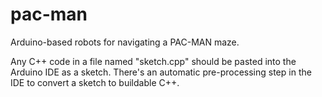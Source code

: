 pac-man
=======

Arduino-based robots for navigating a PAC-MAN maze.

Any C++ code in a file named "sketch.cpp" should be pasted into
the Arduino IDE as a sketch. There's an automatic pre-processing
step in the IDE to convert a sketch to buildable C++.
